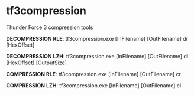 # tf3compression
Thunder Force 3 compression tools

**DECOMPRESSION RLE**: tf3compression.exe [InFilename] [OutFilename] dr [HexOffset]

**DECOMPRESSION LZH**: tf3compression.exe [InFilename] [OutFilename] dl [HexOffset] [OutputSize]

**COMPRESSION RLE**: tf3compression.exe [InFilename] [OutFilename] cr

**COMPRESSION LZH**: tf3compression.exe [InFilename] [OutFilename] cl
